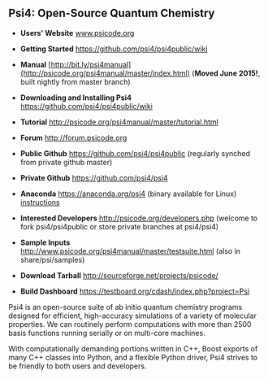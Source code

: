 Psi4: Open-Source Quantum Chemistry
-----------------------------------

* **Users' Website**  www.psicode.org

* **Getting Started** https://github.com/psi4/psi4public/wiki

* **Manual**  [http://bit.ly/psi4manual](http://psicode.org/psi4manual/master/index.html) (**Moved June 2015!**, built nightly from master branch)

* **Downloading and Installing Psi4** https://github.com/psi4/psi4public/wiki

* **Tutorial** http://psicode.org/psi4manual/master/tutorial.html

* **Forum** http://forum.psicode.org

* **Public Github**  https://github.com/psi4/psi4public (regularly synched from private github master)

* **Private Github**  https://github.com/psi4/psi4

* **Anaconda**  https://anaconda.org/psi4 (binary available for Linux) [instructions](http://psicode.org/psi4manual/master/conda.html#quick-installation)

* **Interested Developers**  http://psicode.org/developers.php (welcome to fork psi4/psi4public or store private branches at psi4/psi4)

* **Sample Inputs**  http://www.psicode.org/psi4manual/master/testsuite.html (also in share/psi/samples)

* **Download Tarball** http://sourceforge.net/projects/psicode/ 

* **Build Dashboard** https://testboard.org/cdash/index.php?project=Psi

Psi4 is an open-source suite of ab initio quantum chemistry programs
designed for efficient, high-accuracy simulations of a variety of
molecular properties. We can routinely perform computations with more
than 2500 basis functions running serially or on multi-core machines.

With computationally demanding portions written in C++, Boost exports
of many C++ classes into Python, and a flexible Python driver, Psi4
strives to be friendly to both users and developers.

